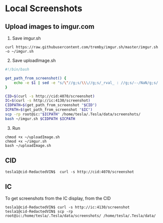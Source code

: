 
# Local Screenshots

## Upload images to imgur.com

1. Save imgur.sh

```console
curl https://raw.githubusercontent.com/tremby/imgur.sh/master/imgur.sh -o ~/imgur.sh
```

2. Save uploadImage.sh

```bash
#!/bin/bash

get_path_from_screenshot() {
	echo -e $1 | sed -e "s/\"//g;s/\\\//g;s/_rval_ : //g;s/--/NaN/g;s/ //1" | sed -e 's/[{}]//g'
}

CID=$(curl -s http://cid:4070/screenshot)
IC=$(curl -s http://ic:4130/screenshot)
CIDPATH=$(get_path_from_screenshot "$CID")
ICPATH=$(get_path_from_screenshot "$IC")
scp -rp root@ic:"$ICPATH" /home/tesla/.Tesla/data/screenshots/
bash ~/imgur.sh $CIDPATH $ICPATH
```

3. Run

```console
chmod +x ~/uploadImage.sh
chmod +x ~/imgur.sh
bash ~/uploadImage.sh
```

## CID

```console
tesla1@cid-RedactedVIN$  curl -s http://cid:4070/screenshot
```

## IC

To get screenshots from the IC display, from the CID

```console
tesla1@cid-RedactedVIN$ curl -s http://ic:4130/screenshot
tesla1@cid-RedactedVIN$ scp -rp root@ic:/home/tesla/.Tesla/data/screenshots/ /home/tesla/.Tesla/data/
```
